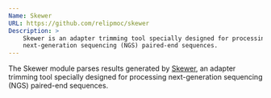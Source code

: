 ```yaml
---
Name: Skewer
URL: https://github.com/relipmoc/skewer
Description: >
    Skewer is an adapter trimming tool specially designed for processing
    next-generation sequencing (NGS) paired-end sequences.
---
```


The Skewer module parses results generated by
[Skewer](https://github.com/relipmoc/skewer),
an adapter trimming tool specially designed for processing
next-generation sequencing (NGS) paired-end sequences.